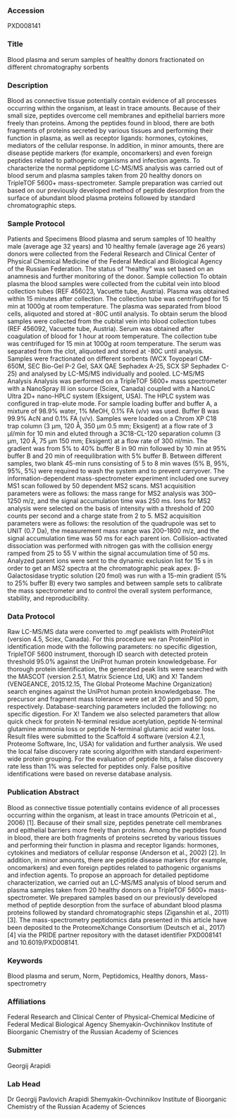 ### Accession
PXD008141

### Title
Blood plasma and serum samples of healthy donors fractionated on different chromatography sorbents

### Description
Blood as connective tissue potentially contain evidence of all processes occurring within the organism, at least in trace amounts. Because of their small size, peptides overcome cell membranes and epithelial barriers more freely than proteins. Among the peptides found in blood, there are both fragments of proteins secreted by various tissues and performing their function in plasma, as well as receptor ligands: hormones, cytokines, mediators of the cellular response. In addition, in minor amounts, there are disease peptide markers (for example, oncomarkers) and even foreign peptides related to pathogenic organisms and infection agents. To characterize the normal peptidome LC-MS/MS analysis was carried out of blood serum and plasma samples taken from 20 healthy donors on TripleTOF 5600+ mass-spectrometer. Sample preparation was carried out based on our previously developed method of peptide desorption from the surface of abundant blood plasma proteins followed by standard chromatographic steps.

### Sample Protocol
Patients and Specimens Blood plasma and serum samples of 10 healthy male (average age 32 years) and 10 healthy female (average age 26 years) donors were collected from the Federal Research and Clinical Center of Physical Chemical Medicine of the Federal Medical and Biological Agency of the Russian Federation. The status of “healthy” was set based on an anamnesis and further monitoring of the donor. Sample collection To obtain plasma the blood samples were collected from the cubital vein into blood collection tubes (REF 456023, Vacuette tube, Austria). Plasma was obtained within 15 minutes after collection. The collection tube was centrifuged for 15 min at 1000g at room temperature. The plasma was separated from blood cells, aliquoted and stored at -80C until analysis. To obtain serum the blood samples were collected from the cubital vein into blood collection tubes (REF 456092, Vacuette tube, Austria). Serum was obtained after coagulation of blood for 1 hour at room temperature. The collection tube was centrifuged for 15 min at 1000g at room temperature. The serum was separated from the clot, aliquoted and stored at -80C until analysis. Samples were fractionated on different sorbents (WCX Toyopearl CM-650M, SEC Bio-Gel P-2 Gel, SAX QAE Sephadex A-25, SCX SP Sephadex C-25) and analysed by LC-MS/MS individually and pooled. LC-MS/MS Analysis Analysis was performed on a TripleTOF 5600+ mass spectrometer with a NanoSpray III ion source (Sciex, Canada) coupled with a NanoLC Ultra 2D+ nano-HPLC system (Eksigent, USA). The HPLC system was configured in trap-elute mode. For sample loading buffer and buffer A, a mixture of 98.9% water, 1% MeOH, 0.1% FA (v/v) was used. Buffer B was 99.9% AcN and 0.1% FA (v/v). Samples were loaded on a Chrom XP C18 trap column (3 µm, 120 Å, 350 µm 0.5 mm; Eksigent) at a flow rate of 3 µl/min for 10 min and eluted through a 3C18-CL-120 separation column (3 µm, 120 Å, 75 µm 150 mm; Eksigent) at a flow rate of 300 nl/min. The gradient was from 5% to 40% buffer B in 90 min followed by 10 min at 95% buffer B and 20 min of reequilibration with 5% buffer B. Between different samples, two blank 45-min runs consisting of 5 to 8 min waves (5% B, 95%, 95%, 5%) were required to wash the system and to prevent carryover. The information-dependent mass-spectrometer experiment included one survey MS1 scan followed by 50 dependent MS2 scans. MS1 acquisition parameters were as follows: the mass range for MS2 analysis was 300–1250 m/z, and the signal accumulation time was 250 ms. Ions for MS2 analysis were selected on the basis of intensity with a threshold of 200 counts per second and a charge state from 2 to 5. MS2 acquisition parameters were as follows: the resolution of the quadrupole was set to UNIT (0.7 Da), the measurement mass range was 200–1800 m/z, and the signal accumulation time was 50 ms for each parent ion. Collision-activated dissociation was performed with nitrogen gas with the collision energy ramped from 25 to 55 V within the signal accumulation time of 50 ms. Analyzed parent ions were sent to the dynamic exclusion list for 15 s in order to get an MS2 spectra at the chromatographic peak apex. β-Galactosidase tryptic solution (20 fmol) was run with a 15-min gradient (5% to 25% buffer B) every two samples and between sample sets to calibrate the mass spectrometer and to control the overall system performance, stability, and reproducibility.

### Data Protocol
Raw LC-MS/MS data were converted to .mgf peaklists with ProteinPilot (version 4.5, Sciex, Canada). For this procedure we ran ProteinPilot in identification mode with the following parameters: no specific digestion, TripleTOF 5600 instrument, thorough ID search with detected protein threshold 95.0% against the UniProt human protein knowledgebase. For thorough protein identification, the generated peak lists were searched with the MASCOT (version 2.5.1, Matrix Science Ltd, UK) and X! Tandem (VENGEANCE, 2015.12.15, The Global Proteome Machine Organization) search engines against the UniProt human protein knowledgebase. The precursor and fragment mass tolerance were set at 20 ppm and 50 ppm, respectively. Database-searching parameters included the following: no specific digestion. For X! Tandem we also selected parameters that allow quick check for protein N-terminal residue acetylation, peptide N-terminal glutamine ammonia loss or peptide N-terminal glutamic acid water loss. Result files were submitted to the Scaffold 4 software (version 4.2.1, Proteome Software, Inc, USA) for validation and further analysis. We used the local false discovery rate scoring algorithm with standard experiment-wide protein grouping. For the evaluation of peptide hits, a false discovery rate less than 1% was selected for peptides only. False positive identifications were based on reverse database analysis.

### Publication Abstract
Blood as connective tissue potentially contains evidence of all processes occurring within the organism, at least in trace amounts (Petricoin et al., 2006) [1]. Because of their small size, peptides penetrate cell membranes and epithelial barriers more freely than proteins. Among the peptides found in blood, there are both fragments of proteins secreted by various tissues and performing their function in plasma and receptor ligands: hormones, cytokines and mediators of cellular response (Anderson et al., 2002) [2]. In addition, in minor amounts, there are peptide disease markers (for example, oncomarkers) and even foreign peptides related to pathogenic organisms and infection agents. To propose an approach for detailed peptidome characterization, we carried out an LC-MS/MS analysis of blood serum and plasma samples taken from 20 healthy donors on a TripleTOF 5600+ mass-spectrometer. We prepared samples based on our previously developed method of peptide desorption from the surface of abundant blood plasma proteins followed by standard chromatographic steps (Ziganshin et al., 2011) [3]. The mass-spectrometry peptidomics data presented in this article have been deposited to the ProteomeXchange Consortium (Deutsch et al., 2017) [4] via the PRIDE partner repository with the dataset identifier PXD008141 and 10.6019/PXD008141.

### Keywords
Blood plasma and serum, Norm, Peptidomics, Healthy donors, Mass-spectrometry

### Affiliations
Federal Research and Clinical Center of Physical-Chemical Medicine of Federal Medical Biological Agency
Shemyakin-Ovchinnikov Institute of Bioorganic Chemistry of the Russian Academy of Sciences

### Submitter
Georgij Arapidi

### Lab Head
Dr Georgij Pavlovich Arapidi
Shemyakin-Ovchinnikov Institute of Bioorganic Chemistry of the Russian Academy of Sciences


